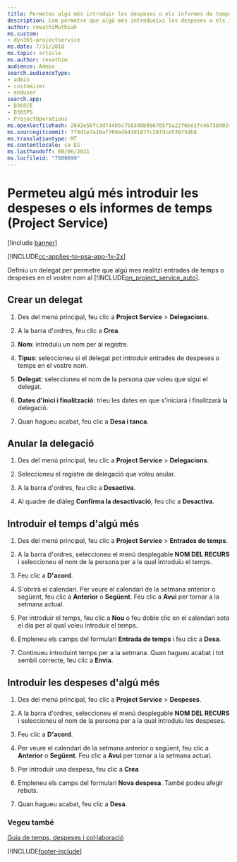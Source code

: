 ```yaml
---
title: Permeteu algú més introduir les despeses o els informes de temps
description: Com permetre que algú més introdueixi les despeses o els informes de temps al Project Service
author: revathiMuthiah
ms.custom:
- dyn365-projectservice
ms.date: 7/31/2018
ms.topic: article
ms.author: revathim
audience: Admin
search.audienceType:
- admin
- customizer
- enduser
search.app:
- D365CE
- D365PS
- ProjectOperations
ms.openlocfilehash: 2642e56fc3df44b5c7583d0b996765f5a22f6be1fc46738d02462d928f833048
ms.sourcegitcommit: 7f8d1e7a16af769adb43d1877c28fdce53975db8
ms.translationtype: MT
ms.contentlocale: ca-ES
ms.lasthandoff: 08/06/2021
ms.locfileid: "7000699"
---
```

# <a name="allow-someone-else-to-enter-your-time-entry-or-expense-project-service"></a>Permeteu algú més introduir les despeses o els informes de temps (Project Service)

[!include [banner](../includes/psa-now-project-operations.md)]

[!INCLUDE[cc-applies-to-psa-app-1x-2x](../includes/cc-applies-to-psa-app-1x-2x.md)]

Definiu un delegat per permetre que algú mes realitzi entrades de temps o despeses en el vostre nom al [!INCLUDE[pn_project_service_auto](../includes/pn-project-service-auto.md)].  
  
## <a name="create-a-delegate"></a>Crear un delegat  
  
1.  Des del menú principal, feu clic a **Project Service** > **Delegacions**.  
  
2.  A la barra d'ordres, feu clic a **Crea**.  
  
3. **Nom**: introduïu un nom per al registre.  
  
4. **Tipus**: seleccioneu si el delegat pot introduir entrades de despeses o temps en el vostre nom.  
  
5. **Delegat**: seleccioneu el nom de la persona que voleu que sigui el delegat.  
  
6. **Dates d'inici i finalització**: trieu les dates en que s'iniciarà i finalitzarà la delegació.  
  
7.  Quan hagueu acabat, feu clic a **Desa i tanca**.  
  
## <a name="turn-off-delegation"></a>Anular la delegació  
  
1.  Des del menú principal, feu clic a **Project Service** > **Delegacions**.  
  
2.  Seleccioneu el registre de delegació que voleu anular.  
  
3.  A la barra d'ordres, feu clic a **Desactiva**.  
  
4.  Al quadre de diàleg **Confirma la desactivació**, feu clic a **Desactiva**.  
  
## <a name="enter-time-for-someone-else"></a>Introduir el temps d'algú més  
  
1.  Des del menú principal, feu clic a **Project Service** > **Entrades de temps**.  
  
2.  A la barra d'ordres, seleccioneu el menú desplegable **NOM DEL RECURS** i seleccioneu el nom de la persona per a la qual introduïu el temps.  
  
3.  Feu clic a **D'acord**.  
  
4.  S'obrirà el calendari. Per veure el calendari de la setmana anterior o següent, feu clic a **Anterior** o **Següent**. Feu clic a **Avui** per tornar a la setmana actual.  
  
5.  Per introduir el temps, feu clic a **Nou** o feu doble clic en el calendari sota el dia per al qual voleu introduir el temps.  
  
6.  Empleneu els camps del formulari **Entrada de temps** i feu clic a **Desa**.  
  
7.  Continueu introduint temps per a la setmana. Quan hagueu acabat i tot sembli correcte, feu clic a **Envia**.  
  
## <a name="enter-expenses-for-someone-else"></a>Introduir les despeses d'algú més  
  
1.  Des del menú principal, feu clic a **Project Service** > **Despeses**.  
  
2.  A la barra d'ordres, seleccioneu el menú desplegable **NOM DEL RECURS** i seleccioneu el nom de la persona per a la qual introduïu les despeses.  
  
3.  Feu clic a **D'acord**.  
  
4.  Per veure el calendari de la setmana anterior o següent, feu clic a **Anterior** o **Següent**. Feu clic a **Avui** per tornar a la setmana actual.  
  
5.  Per introduir una despesa, feu clic a **Crea**  
  
6.  Empleneu els camps del formulari **Nova despesa**. També podeu afegir rebuts.  
  
7.  Quan hagueu acabat, feu clic a **Desa**.  
  
### <a name="see-also"></a>Vegeu també  
 [Guia de temps, despeses i col·laboració](../psa/time-expense-collaboration-guide.md)


[!INCLUDE[footer-include](../includes/footer-banner.md)]